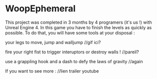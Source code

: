 # WoopEphemeral
This project was completed in 3 months by 4 programers (it's us !) with Unreal Engine 4. In this game you have to finish the levels as quickly as possible. To do that, you will have some tools at your disposal :

your legs to move, jump and walljump 
//gif ici?

fire your right fist to trigger interuptors or destroy walls !
//pareil?

use a grappling hook and a dash to defy the laws of gravity
//again

If you want to see more :
//lien trailer youtube
